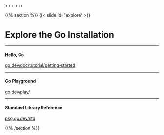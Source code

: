 +++
+++

{{% section %}}
{{< slide id="explore" >}}

# Explore the Go Installation

---
#### Hello, Go
[go.dev/doc/tutorial/getting-started](https://go.dev/doc/tutorial/getting-started)

---
#### Go Playground
[go.dev/play/](https://go.dev/play/)

---
#### Standard Library Reference
[pkg.go.dev/std](https://pkg.go.dev/std)


{{% /section %}}